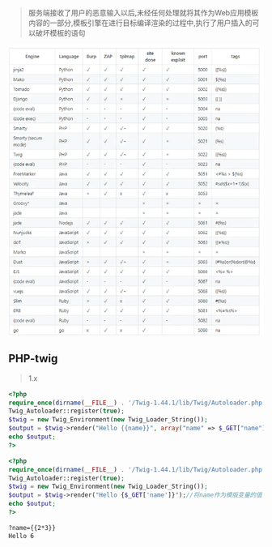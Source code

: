 >服务端接收了用户的恶意输入以后,未经任何处理就将其作为Web应用模板内容的一部分,模板引擎在进行目标编译渲染的过程中,执行了用户插入的可以破坏模板的语句

![img](1344396-20200911174631687-758048107.png)

## PHP-twig

> 1.x

```php
<?php
require_once(dirname(__FILE__) . '/Twig-1.44.1/lib/Twig/Autoloader.php');
Twig_Autoloader::register(true);
$twig = new Twig_Environment(new Twig_Loader_String());
$output = $twig->render("Hello {{name}}", array("name" => $_GET["name"]));//将name作为模版变量的值
echo $output;
?>
```

```php
<?php
require_once(dirname(__FILE__) . '/Twig-1.44.1/lib/Twig/Autoloader.php');
Twig_Autoloader::register(true);
$twig = new Twig_Environment(new Twig_Loader_String());
$output = $twig->render("Hello {$_GET['name']}");//将name作为模版变量的值
echo $output;
?>
```

```
?name={{2*3}}
Hello 6
```

